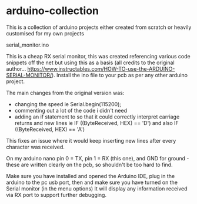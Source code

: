 # arduino-collection

This is a collection of arduino projects either created from scratch or heavily customised for my own projects

serial_monitor.ino  

This is a cheap RX serial monitor, this was created referencing various code snippets off the net but using this as a basis (all credits to the original author... https://www.instructables.com/HOW-TO-use-the-ARDUINO-SERIAL-MONITOR/).   Install the ino file to your pcb as per any other arduino project.

The main changes from the original version was:
- changing the speed ie Serial.begin(115200);
- commenting out a lot of the code i didn't need
- adding an if statement to so that it could correctly interpret carriage returns and new lines ie IF ((ByteReceived, HEX) == 'D') and also IF ((ByteReceived, HEX) == 'A')

This fixes an issue where it would keep inserting new lines after every character was received.

On my arduino nano pin 0 = TX, pin 1 = RX (this one), and GND for ground - these are written clearly on the pcb, so shouldn't be too hard to find.

Make sure you have installed and opened the Arduino IDE, plug in the arduino to the pc usb port, then and make sure you have turned on the Serial monitor (in the menu options)
It will display any information received via RX port to support further debugging.

